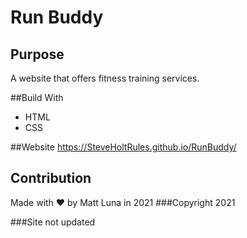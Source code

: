 # Run Buddy

## Purpose
A website that offers fitness training services.

##Build With
* HTML
* CSS

##Website
https://SteveHoltRules.github.io/RunBuddy/

## Contribution
Made with ❤️ by Matt Luna in 2021
###Copyright 2021

###Site not updated
